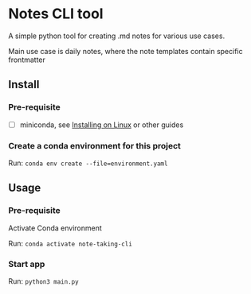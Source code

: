 # Notes CLI tool 

A simple python tool for creating .md notes for various use cases. 

Main use case is daily notes, where the note templates contain specific frontmatter

## Install

### Pre-requisite

- [ ] miniconda, see [Installing on Linux](https://conda.io/projects/conda/en/stable/user-guide/install/linux.html) or other guides

### Create a conda environment for this project

Run: `conda env create --file=environment.yaml`


## Usage

### Pre-requisite

Activate Conda environment

Run: `conda activate note-taking-cli` 

### Start app

Run: `python3 main.py`